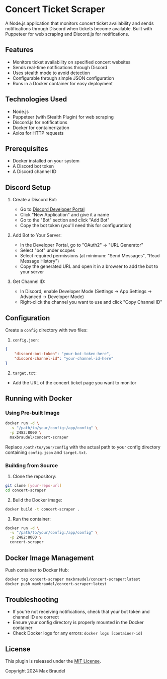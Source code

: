 # Concert Ticket Scraper

A Node.js application that monitors concert ticket availability and sends notifications through Discord when tickets become available. Built with Puppeteer for web scraping and Discord.js for notifications.

## Features

- Monitors ticket availability on specified concert websites
- Sends real-time notifications through Discord
- Uses stealth mode to avoid detection
- Configurable through simple JSON configuration
- Runs in a Docker container for easy deployment

## Technologies Used

- Node.js
- Puppeteer (with Stealth Plugin) for web scraping
- Discord.js for notifications
- Docker for containerization
- Axios for HTTP requests

## Prerequisites

- Docker installed on your system
- A Discord bot token
- A Discord channel ID

## Discord Setup

1. Create a Discord Bot:
   - Go to [Discord Developer Portal](https://discord.com/developers/applications)
   - Click "New Application" and give it a name
   - Go to the "Bot" section and click "Add Bot"
   - Copy the bot token (you'll need this for configuration)

2. Add Bot to Your Server:
   - In the Developer Portal, go to "OAuth2" → "URL Generator"
   - Select "bot" under scopes
   - Select required permissions (at minimum: "Send Messages", "Read Message History")
   - Copy the generated URL and open it in a browser to add the bot to your server

3. Get Channel ID:
   - In Discord, enable Developer Mode (Settings → App Settings → Advanced → Developer Mode)
   - Right-click the channel you want to use and click "Copy Channel ID"

## Configuration

Create a `config` directory with two files:

1. `config.json`:
```json
{
    "discord-bot-token": "your-bot-token-here",
    "discord-channel-id": "your-channel-id-here"
}
```

2. `target.txt`:
- Add the URL of the concert ticket page you want to monitor

## Running with Docker

### Using Pre-built Image

```bash
docker run -d \
  -v "/path/to/your/config:/app/config" \
  -p 2482:8000 \
  maxbraudel/concert-scraper
```

Replace `/path/to/your/config` with the actual path to your config directory containing `config.json` and `target.txt`.

### Building from Source

1. Clone the repository:
```bash
git clone [your-repo-url]
cd concert-scraper
```

2. Build the Docker image:
```bash
docker build -t concert-scraper .
```

3. Run the container:
```bash
docker run -d \
  -v "/path/to/your/config:/app/config" \
  -p 2482:8000 \
  concert-scraper
```

## Docker Image Management

Push container to Docker Hub:
```bash
docker tag concert-scraper maxbraudel/concert-scraper:latest
docker push maxbraudel/concert-scraper:latest
```

## Troubleshooting

- If you're not receiving notifications, check that your bot token and channel ID are correct
- Ensure your config directory is properly mounted in the Docker container
- Check Docker logs for any errors: `docker logs [container-id]`

## License

This plugin is released under the [MIT License](LICENSE).

Copyright 2024 Max Braudel